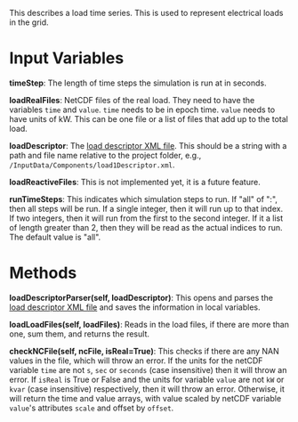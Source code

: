 This describes a load time series. This is used to represent electrical loads in the grid. 

# Input Variables
**timeStep**: The length of time steps the simulation is run at in seconds.

**loadRealFiles**: NetCDF files of the real load. They need to have the variables `time` and `value`. `time` needs to be in epoch time. `value` needs to have units of kW. This can be one file or a list of files that add up to the total load. 

**loadDescriptor**: The [load descriptor XML file](loadDescriptor.xml-:-Generic-Load). This should be a string with a path and file name  relative to the project folder, e.g., `/InputData/Components/load1Descriptor.xml`. 

**loadReactiveFiles**: This is not implemented yet, it is a future feature. 

**runTimeSteps**: This indicates which simulation steps to run. If "all" of ":", then all steps will be run. If a single integer, then it will run up to that index. If two integers, then it will run from the first to the second integer. If it a list of length greater than 2, then they will be read as the actual indices to run. The default value is "all". 

# Methods
**loadDescriptorParser(self, loadDescriptor)**: This opens and parses the [load descriptor XML file](loadDescriptor.xml-:-Generic-Load) and saves the information in local variables. 

**loadLoadFiles(self, loadFiles)**: Reads in the load files, if there are more than one, sum them, and returns the result. 

**checkNCFile(self, ncFile, isReal=True)**: This checks if there are any NAN values in the file, which will throw an error. If the units for the netCDF variable `time` are not `s`, `sec` or `seconds` (case insensitive) then it will throw an error. If `isReal` is True or False and the units for variable `value` are not `kW` or `kvar` (case insensitive) respectively, then it will throw an error. Otherwise, it will return the time and value arrays, with value scaled by netCDF variable `value`'s attributes `scale` and offset by `offset`. 
 
